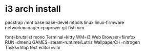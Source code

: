 # i3 arch install

pacstrap /mnt base base-devel mtools linux linux-firmware networkmanager cpupower git fish vim 

font=brutalist mono
Terminal=kitty
WM=i3
Web Browser=fiirefox
RUN=dmenu
GAMES=steam-runtime/Lutris
WallpaperCH=nitrogen
Tasks=htop
text editor=vim
